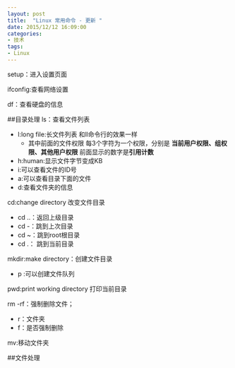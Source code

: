 ```yaml
---
layout: post
title:  "Linux 常用命令 - 更新 "
date: 2015/12/12 16:09:00 
categories:
- 技术
tags:
- Linux
---
```


setup：进入设置页面

ifconfig:查看网络设置

df：查看硬盘的信息


##目录处理
ls：查看文件列表  

- l:long file:长文件列表  和ll命令行的效果一样
	- 其中前面的文件权限 每3个字符为一个权限，分别是 
**当前用户权限、组权限、其他用户权限**  前面显示的数字是**引用计数**
- h:human:显示文件字节变成KB
- i:可以查看文件的ID号
- a:可以查看目录下面的文件
- d:查看文件夹的信息

cd:change directory 改变文件目录

- cd ..：返回上级目录
- cd -：跳到上次目录
- cd ~：跳到root根目录
- cd .： 跳到当前目录

mkdir:make directory：创建文件目录

- p :可以创建文件队列

pwd:print working directory 打印当前目录

rm -rf：强制删除文件；

- r：文件夹
- f：是否强制删除

mv:移动文件夹

##文件处理
